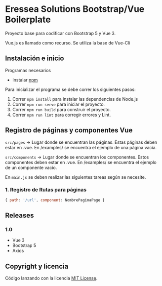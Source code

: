 # Eressea Solutions Bootstrap/Vue Boilerplate

Proyecto base para codificar con Bootstrap 5 y Vue 3.

Vue.js es llamado como recurso. Se utiliza la base de Vue-Cli

## Instalación e inicio

Programas necesarios
- Instalar [npm](https://www.npmjs.com/)

Para inicializar el programa se debe correr los siguientes pasos:
1. Correr `npm install` para instalar las dependencias de Node.js
2. Correr `npm run serve` para iniciar el proyecto.
3. Correr `npm run build` para construir el proyecto.
4. Correr `npm run lint` para corregir errores y Lint.

## Registro de páginas y componentes Vue

`src/pages` -> Lugar donde se encuentran las páginas. Estas páginas deben estar en .vue. En /examples/ se encuentra el ejemplo de una página vacía.

`src/components` -> Lugar donde se encuentran los componentes. Estos componentes deben estar en .vue. En /examples/ se encuentra el ejemplo de un componente vacío.

En `main.js` se deben realizar las siguientes tareas según se necesite.

### 1. Registro de Rutas para páginas
  ```js
{ path: '/url', component: NombrePaginaPage }
```

## Releases

### 1.0
- Vue 3
- Bootstrap 5
- Axios

## Copyright y licencia
Código lanzando con la licencia [MIT License](https://github.com/renesilva/es-boilerplate-vue/blob/master/LICENSE).
